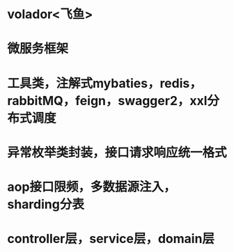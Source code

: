 # volador<飞鱼>
# 微服务框架
# 工具类，注解式mybaties，redis，rabbitMQ，feign，swagger2，xxl分布式调度
# 异常枚举类封装，接口请求响应统一格式
# aop接口限频，多数据源注入，sharding分表
# controller层，service层，domain层
